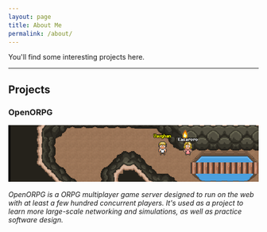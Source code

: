 ```yaml
---
layout: page
title: About Me
permalink: /about/
---
```


You'll find some interesting projects here.

---

##  Projects

### OpenORPG

![OpenORPG Banner](/assets/images/openorpg_banner.png)


*OpenORPG is a ORPG multiplayer game server designed to run on the web with at least a few hundred concurrent players. It's used as a project to learn more large-scale networking and simulations, as well as practice software design.*

 <a title="OpenORPG on Github" href="https://github.com/{{ site.data.theme.social.github }}/OpenORPG">
   <i class="fa fa-github-square"></i>
 </a>